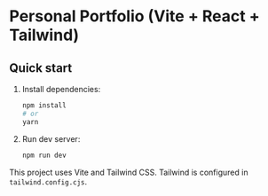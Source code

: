 # Personal Portfolio (Vite + React + Tailwind)

## Quick start

1. Install dependencies:
   ```bash
   npm install
   # or
   yarn
   ```

2. Run dev server:
   ```bash
   npm run dev
   ```

This project uses Vite and Tailwind CSS. Tailwind is configured in `tailwind.config.cjs`.
